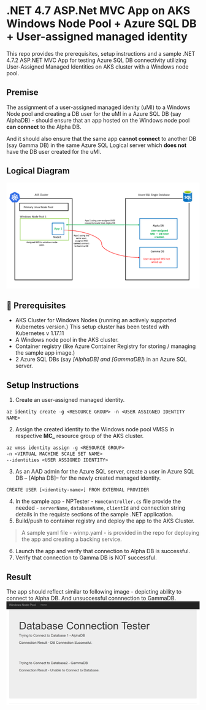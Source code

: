 # .NET 4.7 ASP.Net MVC App on AKS Windows Node Pool + Azure SQL DB + User-assigned managed identity  

This repo provides the prerequisites, setup instructions and a sample .NET 4.7.2 ASP.NET MVC App for testing Azure SQL DB connectivity utilizing User-Assigned Managed Identities on AKS cluster with a Windows node pool.

## Premise

The assignment of a user-assigned managed idenity (uMI) to a Windows Node pool and creating a DB user for the uMI in a Azure SQL DB (say AlphaDB) - should ensure that an app hosted on the Windows node pool **can connect** to the Alpha DB. 

And it should also ensure that the  same app **cannot connect** to another DB (say Gamma DB) in the same Azure SQL Logical server which **does not** have the DB user created for the uMI.

## Logical Diagram
![](https://github.com/shankar-r10n/aks-win-nodepool-msi-sql/blob/main/img/LogicalView.PNG)

## :memo: Prerequisites
- AKS Cluster for Windows Nodes (running an actively supported Kubernetes version.) This setup cluster has been tested with Kubernetes v 1.17.11
- A Windows node pool in the AKS cluster.
- Container registry (like Azure Container Registry for storing / managing the sample app image.)
- 2 Azure SQL DBs (say *[AlphaDB] and [GammaDB]*) in an Azure SQL server.


## Setup Instructions

1.	Create an user-assigned managed identity.
```
az identity create -g <RESOURCE GROUP> -n <USER ASSIGNED IDENTITY NAME>
```
2.	Assign the created identity to the Windows node pool VMSS in respective **MC_** resource group of the AKS cluster.
```
az vmss identity assign -g <RESOURCE GROUP>
-n <VIRTUAL MACHINE SCALE SET NAME>
--identities <USER ASSIGNED IDENTITY>
```
3. As an AAD admin for the Azure SQL server,  create a user in Azure SQL DB – [Alpha DB]– for the newly created managed identity.
```
CREATE USER [<identity-name>] FROM EXTERNAL PROVIDER
```

4.	In the sample app - NPTester - `HomeController.cs` file provide the needed - `serverName`, `databaseName`, `clientId`  and connection string details in the requiste sections of the sample  .NET  application.
5.	Build/push to container registry and deploy the app to the AKS Cluster.
> A sample yaml file - winnp.yaml - is provided in the repo for deploying the app and creating a backing service.
6.	Launch the app and verify that connection to Alpha DB is successful.
7.	Verify that connection to Gamma DB is NOT successful.


## Result

The app  should reflect similar to following image - depicting ability to connect to Alpha DB. And unsuccessful connnection to GammaDB.
![](https://github.com/shankar-r10n/aks-win-nodepool-msi-sql/blob/main/img/AppResultScreenshot.PNG)

